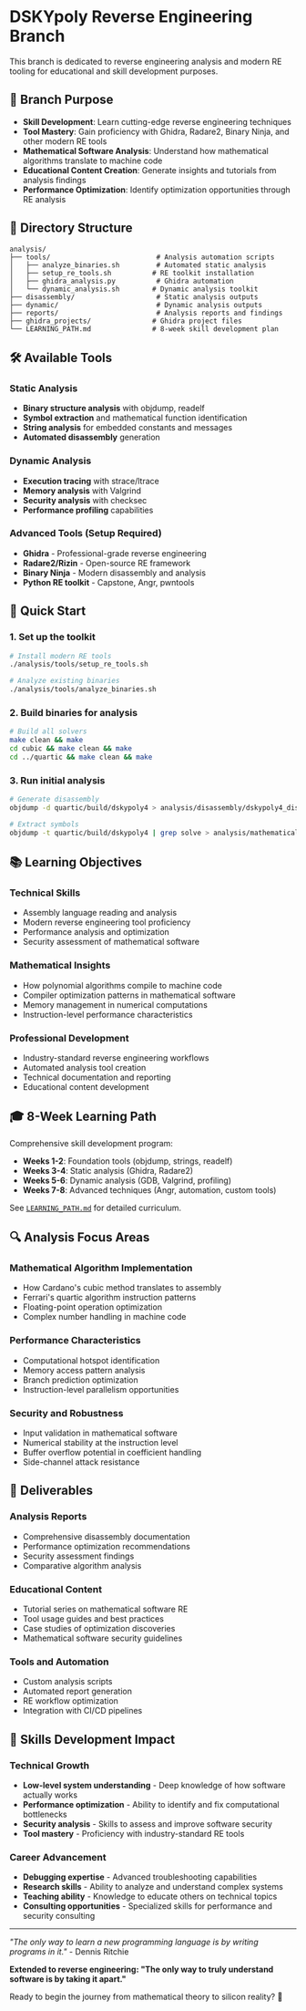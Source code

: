 # DSKYpoly Reverse Engineering Branch

This branch is dedicated to reverse engineering analysis and modern RE tooling for educational and skill development purposes.

## 🎯 **Branch Purpose**

- **Skill Development**: Learn cutting-edge reverse engineering techniques
- **Tool Mastery**: Gain proficiency with Ghidra, Radare2, Binary Ninja, and other modern RE tools
- **Mathematical Software Analysis**: Understand how mathematical algorithms translate to machine code
- **Educational Content Creation**: Generate insights and tutorials from analysis findings
- **Performance Optimization**: Identify optimization opportunities through RE analysis

## 📁 **Directory Structure**

```
analysis/
├── tools/                          # Analysis automation scripts
│   ├── analyze_binaries.sh         # Automated static analysis
│   ├── setup_re_tools.sh          # RE toolkit installation
│   ├── ghidra_analysis.py          # Ghidra automation
│   └── dynamic_analysis.sh        # Dynamic analysis toolkit
├── disassembly/                    # Static analysis outputs
├── dynamic/                        # Dynamic analysis outputs
├── reports/                        # Analysis reports and findings
├── ghidra_projects/               # Ghidra project files
└── LEARNING_PATH.md               # 8-week skill development plan
```

## 🛠️ **Available Tools**

### **Static Analysis**
- **Binary structure analysis** with objdump, readelf
- **Symbol extraction** and mathematical function identification
- **String analysis** for embedded constants and messages
- **Automated disassembly** generation

### **Dynamic Analysis**
- **Execution tracing** with strace/ltrace
- **Memory analysis** with Valgrind
- **Security analysis** with checksec
- **Performance profiling** capabilities

### **Advanced Tools** (Setup Required)
- **Ghidra** - Professional-grade reverse engineering
- **Radare2/Rizin** - Open-source RE framework
- **Binary Ninja** - Modern disassembly and analysis
- **Python RE toolkit** - Capstone, Angr, pwntools

## 🚀 **Quick Start**

### **1. Set up the toolkit**
```bash
# Install modern RE tools
./analysis/tools/setup_re_tools.sh

# Analyze existing binaries
./analysis/tools/analyze_binaries.sh
```

### **2. Build binaries for analysis**
```bash
# Build all solvers
make clean && make
cd cubic && make clean && make
cd ../quartic && make clean && make
```

### **3. Run initial analysis**
```bash
# Generate disassembly
objdump -d quartic/build/dskypoly4 > analysis/disassembly/dskypoly4_disasm.txt

# Extract symbols
objdump -t quartic/build/dskypoly4 | grep solve > analysis/mathematical_functions.txt
```

## 📚 **Learning Objectives**

### **Technical Skills**
- Assembly language reading and analysis
- Modern reverse engineering tool proficiency
- Performance analysis and optimization
- Security assessment of mathematical software

### **Mathematical Insights**
- How polynomial algorithms compile to machine code
- Compiler optimization patterns in mathematical software
- Memory management in numerical computations
- Instruction-level performance characteristics

### **Professional Development**
- Industry-standard reverse engineering workflows
- Automated analysis tool creation
- Technical documentation and reporting
- Educational content development

## 🎓 **8-Week Learning Path**

Comprehensive skill development program:
- **Weeks 1-2**: Foundation tools (objdump, strings, readelf)
- **Weeks 3-4**: Static analysis (Ghidra, Radare2)
- **Weeks 5-6**: Dynamic analysis (GDB, Valgrind, profiling)
- **Weeks 7-8**: Advanced techniques (Angr, automation, custom tools)

See [`LEARNING_PATH.md`](LEARNING_PATH.md) for detailed curriculum.

## 🔍 **Analysis Focus Areas**

### **Mathematical Algorithm Implementation**
- How Cardano's cubic method translates to assembly
- Ferrari's quartic algorithm instruction patterns
- Floating-point operation optimization
- Complex number handling in machine code

### **Performance Characteristics**
- Computational hotspot identification
- Memory access pattern analysis
- Branch prediction optimization
- Instruction-level parallelism opportunities

### **Security and Robustness**
- Input validation in mathematical software
- Numerical stability at the instruction level
- Buffer overflow potential in coefficient handling
- Side-channel attack resistance

## 🎯 **Deliverables**

### **Analysis Reports**
- Comprehensive disassembly documentation
- Performance optimization recommendations
- Security assessment findings
- Comparative algorithm analysis

### **Educational Content**
- Tutorial series on mathematical software RE
- Tool usage guides and best practices
- Case studies of optimization discoveries
- Mathematical software security guidelines

### **Tools and Automation**
- Custom analysis scripts
- Automated report generation
- RE workflow optimization
- Integration with CI/CD pipelines

## 🌟 **Skills Development Impact**

### **Technical Growth**
- **Low-level system understanding** - Deep knowledge of how software actually works
- **Performance optimization** - Ability to identify and fix computational bottlenecks
- **Security analysis** - Skills to assess and improve software security
- **Tool mastery** - Proficiency with industry-standard RE tools

### **Career Advancement**
- **Debugging expertise** - Advanced troubleshooting capabilities
- **Research skills** - Ability to analyze and understand complex systems
- **Teaching ability** - Knowledge to educate others on technical topics
- **Consulting opportunities** - Specialized skills for performance and security consulting

---

*"The only way to learn a new programming language is by writing programs in it."* - Dennis Ritchie

**Extended to reverse engineering: "The only way to truly understand software is by taking it apart."**

Ready to begin the journey from mathematical theory to silicon reality? 🚀
